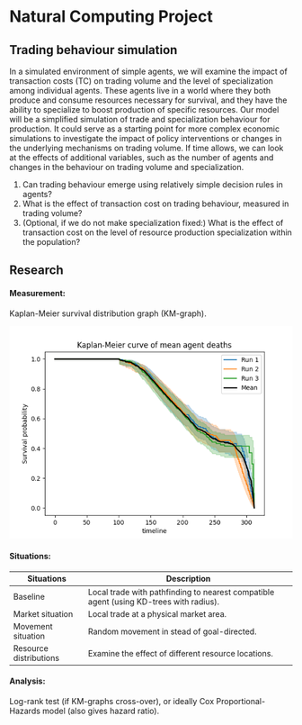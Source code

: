 # Natural Computing Project
## Trading behaviour simulation

In a simulated environment of simple agents, we will examine the impact of transaction costs (TC) on
trading volume and the level of specialization among individual agents. These agents live in a world
where they both produce and consume resources necessary for survival, and they have the ability
to specialize to boost production of specific resources. Our model will be a simplified simulation of
trade and specialization behaviour for production. It could serve as a starting point for more complex
economic simulations to investigate the impact of policy interventions or changes in the underlying
mechanisms on trading volume. If time allows, we can look at the effects of additional variables, such
as the number of agents and changes in the behaviour on trading volume and specialization.

1. Can trading behaviour emerge using relatively simple decision rules in agents?
2. What is the effect of transaction cost on trading behaviour, measured in trading volume?
3. (Optional, if we do not make specialization fixed:) What is the effect of transaction cost on the
level of resource production specialization within the population?

## Research
#### Measurement: 
Kaplan-Meier survival distribution graph (KM-graph).

![Example Kaplan-Meier survival graph](/imgs/Market-pathfind_market-RandomGrid-200.png)

#### Situations: 
| Situations | Description |
| ------ | ------ |
|  Baseline  |  Local trade with pathfinding to nearest compatible agent (using KD-trees with radius).  |
|  Market situation  |  Local trade at a physical market area.  |
|  Movement situation  |  Random movement in stead of goal-directed.  |
|  Resource distributions  |  Examine the effect of different resource locations.  |

#### Analysis: 
Log-rank test (if KM-graphs cross-over), or ideally Cox Proportional-Hazards model (also gives hazard ratio).
